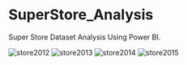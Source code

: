 ﻿# SuperStore_Analysis
 
 Super Store Dataset Analysis Using Power BI.
 
![store2012](https://user-images.githubusercontent.com/71868792/188847565-b2423a47-17e3-423a-8b27-def07f1ab3af.PNG)
![store2013](https://user-images.githubusercontent.com/71868792/188847576-a3baf78e-a027-4fb5-a349-f818f6ca65da.PNG)
![store2014](https://user-images.githubusercontent.com/71868792/188847585-9fe10924-e456-44ef-a742-265f36efff9c.PNG)
![store2015](https://user-images.githubusercontent.com/71868792/188847590-061b78e8-556d-4396-be30-10d503e64717.PNG)
